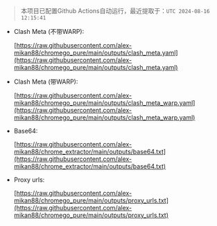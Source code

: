 > 本项目已配置Github Actions自动运行，最近提取于：`UTC 2024-08-16 12:15:41`

- Clash Meta (不带WARP):
  
  [https://raw.githubusercontent.com/alex-mikan88/chromego_pure/main/outputs/clash_meta.yaml](https://raw.githubusercontent.com/alex-mikan88/chromego_pure/main/outputs/clash_meta.yaml)

- Clash Meta (带WARP):
  
  [https://raw.githubusercontent.com/alex-mikan88/chromego_pure/main/outputs/clash_meta_warp.yaml](https://raw.githubusercontent.com/alex-mikan88/chromego_pure/main/outputs/clash_meta_warp.yaml)

- Base64:

  [https://raw.githubusercontent.com/alex-mikan88/chrome_extractor/main/outputs/base64.txt](https://raw.githubusercontent.com/alex-mikan88/chrome_extractor/main/outputs/base64.txt)

- Proxy urls:

  [https://raw.githubusercontent.com/alex-mikan88/chromego_pure/main/outputs/proxy_urls.txt](https://raw.githubusercontent.com/alex-mikan88/chromego_pure/main/outputs/proxy_urls.txt)
  
